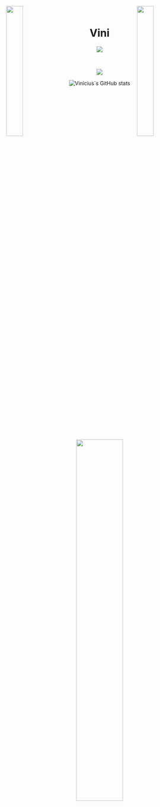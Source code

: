 <img align="left" src="https://user-images.githubusercontent.com/65187002/144930161-2f783401-8d27-4fdf-a2f7-cc0ba32f1f1f.gif" width="30%" style="display:inline;"><img align="right" src="https://user-images.githubusercontent.com/65187002/144930161-2f783401-8d27-4fdf-a2f7-cc0ba32f1f1f.gif" width="30%" style="display:inline;">
<br>
<p align="center">
    <h1 align="center">&emsp;Vini&emsp;</h1>
</p>
<p align="center">
    <img src="https://readme-typing-svg.herokuapp.com/?lines=????????????????;Bem+Vindo!;&font=Fira%20Code&color=%23D62F79&center=true&width=280&height=50">
</p>
<br>
<p align="center">
    <img id="preview" src="https://komarev.com/ghpvc/?username=vinicius&color=grey">
</p>

<div align="center">

![Vinicius`s GitHub stats](https://github-readme-stats.vercel.app/api?username=viniciusmarchioni&show_icons=true&theme=dracula)
    
</div>
<p align="center">
    <a href="https://github.com/viniciusmarchioni"><img width="50%" src="https://github-readme-stats.vercel.app/api/top-langs/?username=viniciusmarchioni&theme=dracula&hide=html,css,cmake&layout=compact&langs_count=5&bg_color=101010&hide_title=true"></a>
</p>
